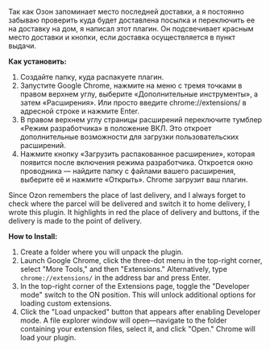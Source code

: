 Так как Озон запоминает место последней доставки, а я постоянно забываю проверить куда будет доставлена посылка и переключить ее на доставку на дом, я напиcал этот плагин. Он подсвечивает красным место доставки и кнопки, если доставка осуществляется в пункт выдачи.

**Как установить:**
1. Создайте папку, куда распакуете плагин.
2. Запустите Google Chrome, нажмите на меню с тремя точками в правом верхнем углу, выберите «Дополнительные инструменты», а затем «Расширения». Или просто введите chrome://extensions/ в адресной строке и нажмите Enter.
3. В правом верхнем углу страницы расширений переключите тумблер «Режим разработчика» в положение ВКЛ. Это откроет дополнительные возможности для загрузки пользовательских расширений.
4. Нажмите кнопку «Загрузить распакованное расширение», которая появится после включения режима разработчика. Откроется окно проводника — найдите папку с файлами вашего расширения, выберите её и нажмите «Открыть». Chrome загрузит ваш плагин.


Since Ozon remembers the place of last delivery, and I always forget to check where the parcel will be delivered and switch it to home delivery, I wrote this plugin. It highlights in red the place of delivery and buttons, if the delivery is made to the point of delivery.

**How to Install:**
1. Create a folder where you will unpack the plugin.
2. Launch Google Chrome, click the three-dot menu in the top-right corner, select "More Tools," and then "Extensions." Alternatively, type `chrome://extensions/` in the address bar and press Enter.
3. In the top-right corner of the Extensions page, toggle the "Developer mode" switch to the ON position. This will unlock additional options for loading custom extensions.
4. Click the "Load unpacked" button that appears after enabling Developer mode. A file explorer window will open—navigate to the folder containing your extension files, select it, and click "Open." Chrome will load your plugin.